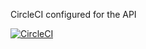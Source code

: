 CircleCI configured for the API 

[![CircleCI](https://circleci.com/gh/muhanzi/Expressjs_GraphQL_CircleCI/tree/ft-graphql-api.svg?style=svg&circle-token=0c361dc8a26f9741787ff4062a10270c19c51f55)](https://circleci.com/gh/muhanzi/practice_circleci/tree/ft-graphql-api)
